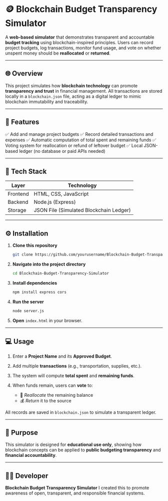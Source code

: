 # 🪙 Blockchain Budget Transparency Simulator

A **web-based simulator** that demonstrates transparent and accountable **budget tracking** using blockchain-inspired principles.
Users can record project budgets, log transactions, monitor fund usage, and vote on whether unspent money should be **reallocated** or **returned**.

---

## 🌐 Overview

This project simulates how **blockchain technology** can promote **transparency and trust** in financial management.
All transactions are stored locally in a `blockchain.json` file, acting as a digital ledger to mimic blockchain immutability and traceability.

---

## 🚀 Features

✅ Add and manage project budgets
✅ Record detailed transactions and expenses
✅ Automatic computation of total spent and remaining funds
✅ Voting system for reallocation or refund of leftover budget
✅ Local JSON-based ledger (no database or paid APIs needed)

---

## 🧩 Tech Stack

| Layer    | Technology                              |
| -------- | --------------------------------------- |
| Frontend | HTML, CSS, JavaScript                   |
| Backend  | Node.js (Express)                       |
| Storage  | JSON File (Simulated Blockchain Ledger) |

---

## ⚙️ Installation

1. **Clone this repository**

   ```bash
   git clone https://github.com/yourusername/Blockchain-Budget-Transparency-Simulator.git
   ```

2. **Navigate into the project directory**

   ```bash
   cd Blockchain-Budget-Transparency-Simulator
   ```

3. **Install dependencies**

   ```bash
   npm install express cors
   ```

4. **Run the server**

   ```bash
   node server.js
   ```

5. **Open** `index.html` in your browser.

---

## 💻 Usage

1. Enter a **Project Name** and its **Approved Budget**.
2. Add multiple **transactions** (e.g., transportation, supplies, etc.).
3. The system will compute **total spent** and **remaining funds**.
4. When funds remain, users can **vote** to:

   * 🔁 *Reallocate* the remaining balance
   * 💰 *Return* it to the source

All records are saved in `blockchain.json` to simulate a transparent ledger.

---

## 🎯 Purpose

This simulator is designed for **educational use only**, showing how blockchain concepts can be applied to **public budgeting transparency** and **financial accountability**.

---

## 👨‍💻 Developer

**Blockchain Budget Transparency Simulator** I created this to promote awareness of open, transparent, and responsible financial systems.
